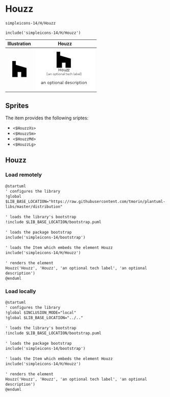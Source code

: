 # Houzz


```text
simpleicons-14/H/Houzz
```

```text
include('simpleicons-14/H/Houzz')
```



| Illustration | Houzz |
| :---: | :---: |
| ![illustration for Illustration](../../simpleicons-14/H/Houzz.png) | ![illustration for Houzz](../../simpleicons-14/H/Houzz.Local.png) |



## Sprites
The item provides the following sriptes:

- `<$HouzzXs>`
- `<$HouzzSm>`
- `<$HouzzMd>`
- `<$HouzzLg>`





## Houzz

### Load remotely
```plantuml
@startuml
' configures the library
!global $LIB_BASE_LOCATION="https://raw.githubusercontent.com/tmorin/plantuml-libs/master/distribution"

' loads the library's bootstrap
!include $LIB_BASE_LOCATION/bootstrap.puml

' loads the package bootstrap
include('simpleicons-14/bootstrap')

' loads the Item which embeds the element Houzz
include('simpleicons-14/H/Houzz')

' renders the element
Houzz('Houzz', 'Houzz', 'an optional tech label', 'an optional description')
@enduml
```

### Load locally
```plantuml
@startuml
' configures the library
!global $INCLUSION_MODE="local"
!global $LIB_BASE_LOCATION="../.."

' loads the library's bootstrap
!include $LIB_BASE_LOCATION/bootstrap.puml

' loads the package bootstrap
include('simpleicons-14/bootstrap')

' loads the Item which embeds the element Houzz
include('simpleicons-14/H/Houzz')

' renders the element
Houzz('Houzz', 'Houzz', 'an optional tech label', 'an optional description')
@enduml
```

